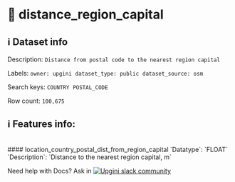 # 📖 distance_region_capital 
## ℹ️ Dataset info 
Description: `Distance from postal code to the nearest region capital ` 

Labels: ` owner: upgini ` &nbsp;` dataset_type: public ` &nbsp;` dataset_source: osm ` &nbsp;

Search keys: 
` COUNTRY ` &nbsp;` POSTAL_CODE ` &nbsp;

Row count: `100,675` 

## ℹ️ Features info:
<br/>
#### location_country_postal_dist_from_region_capital
`Datatype`: `FLOAT` 
`Description`: `Distance to the nearest region capital, m`


Need help with Docs? Ask in <a href="https://4mlg.short.gy/join-upgini-community"><img alt="Upgini slack community" src="https://img.shields.io/badge/slack-@upgini-orange.svg?logo=slack"></a>